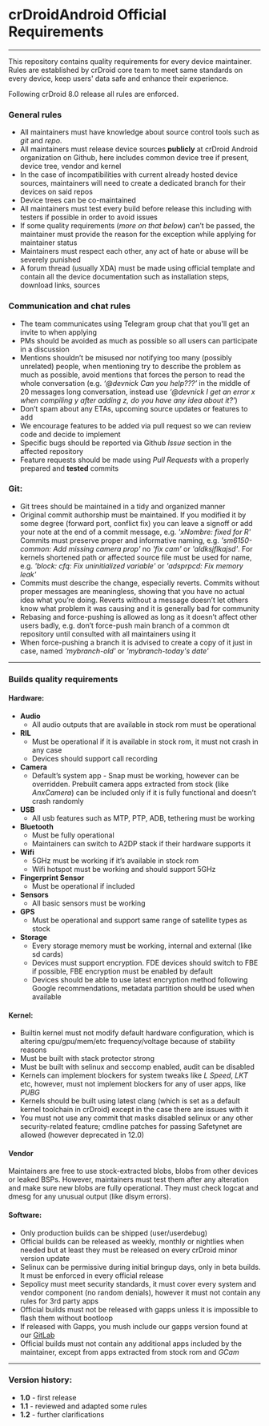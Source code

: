 
# crDroidAndroid Official Requirements
---
This repository contains quality requirements for every device maintainer.
Rules are established by crDroid core team to meet same standards on every
device, keep users' data safe and enhance their experience.

Following crDroid 8.0 release all rules are enforced.


### General rules
* All maintainers must have knowledge about source control tools such as *git* and *repo*.
* All maintainers must release device sources **publicly** at crDroid Android organization on Github, here includes common device tree if present, device tree, vendor and kernel
* In the case of incompatibilities with current already hosted device sources, maintainers will need to create a dedicated branch for their devices on said repos
* Device trees can be co-maintained
* All maintainers must test every build before release this including with testers if possible in order to avoid issues
* If some quality requirements (*more on that below*) can’t be passed, the maintainer must provide the reason for the exception while applying for maintainer status
* Maintainers must respect each other, any act of hate or abuse will be severely punished
* A forum thread (usually XDA) must be made using official template and contain all the device documentation such as installation steps, download links, sources

### Communication and chat rules
* The team communicates using Telegram group chat that you'll get an invite to when applying 
* PMs should be avoided as much as possible so all users can participate in a discussion
* Mentions shouldn’t be misused nor notifying too many (possibly unrelated) people, when mentioning try to describe the problem as much as possible, avoid mentions that forces the person to read the whole conversation (e.g. *‘@devnick Can you help???’* in the middle of 20 messages long conversation, instead use *‘@devnick I get an error x when compiling y after adding z, do you have any idea about it?’*) 
* Don’t spam about any ETAs, upcoming source updates or features to add
* We encourage features to be added via pull request so we can review code and decide to implement 
* Specific bugs should be reported via Github *Issue* section in the affected repository
* Feature requests should be made using *Pull Requests* with a properly prepared and **tested** commits

### Git:
* Git trees should be maintained in a tidy and organized manner
* Original commit authorship must be maintained. If you modified it by some degree (forward port, conflict fix) you can leave a signoff or add your note at the end of a commit message, e.g. *'xNombre: fixed for R'*
Commits must preserve proper and informative naming, e.g. *'sm6150-common: Add missing camera prop'* no *'fix cam'* or *'aldksjflkajsd'*. For kernels shortened path or affected source file must be used for name, e.g. *'block: cfq: Fix uninitialized variable'* or *'adsprpcd: Fix memory leak'*
* Commits must describe the change, especially reverts. Commits without proper messages are meaningless, showing that you have no actual idea what you’re doing. Reverts without a message doesn’t let others know what problem it was causing and it is generally bad for community
* Rebasing and force-pushing is allowed as long as it doesn’t affect other users badly, e.g. don’t force-push main branch of a common dt repository until consulted with all maintainers using it
* When force-pushing a branch it is advised to create a copy of it just in case, named *'mybranch-old'* or *'mybranch-today's date'*

---
### Builds quality requirements

#### Hardware:
* **Audio**
    * All audio outputs that are available in stock rom must be operational
* **RIL**
    * Must be operational if it is available in stock rom, it must not crash in any case
    * Devices should support call recording
* **Camera**
    * Default’s system app - Snap must be working, however can be overridden. Prebuilt camera apps extracted from stock (like *AnxCamera*) can be included only if it is fully functional and doesn’t crash randomly
* **USB**
     * All usb features such as MTP, PTP, ADB, tethering must be working
* **Bluetooth**
    * Must be fully operational
    * Maintainers can switch to A2DP stack if their hardware supports it
* **Wifi**
    *  5GHz must be working if it’s available in stock rom
    * Wifi hotspot must be working and should support 5GHz
* **Fingerprint Sensor**
    * Must be operational if included
* **Sensors**
    * All basic sensors must be working
* **GPS**
    * Must be operational and support same range of satellite types as stock
* **Storage**
    * Every storage memory must be working, internal and external (like sd cards)
    * Devices must support encryption. FDE devices should switch to FBE if possible, FBE encryption must be enabled by default
    * Devices should be able to use latest encryption method following Google recommendations, metadata partition should be used when available

#### Kernel:
* Builtin kernel must not modify default hardware configuration, which is altering cpu/gpu/mem/etc frequency/voltage because of stability reasons
* Must be built with stack protector strong
* Must be built with selinux and seccomp enabled, audit can be disabled
* Kernels can implement blockers for system tweaks like *L Speed*, *LKT* etc, however, must not implement blockers for any of user apps, like *PUBG*
* Kernels should be built using latest clang (which is set as a default kernel toolchain in crDroid) except in the case there are issues with it
* You must not use any commit that masks disabled selinux or any other security-related feature; cmdline patches for passing Safetynet are allowed (however deprecated in 12.0)

#### Vendor
Maintainers are free to use stock-extracted blobs, blobs from other devices or leaked BSPs. However, maintainers must test them after any alteration and make sure new blobs are fully operational. They must check logcat and dmesg for any unusual output (like dlsym errors).

#### Software:
* Only production builds can be shipped (user/userdebug)
* Official builds can be released as weekly, monthly or nightlies when needed but at least they must be released on every crDroid minor version update
* Selinux can be permissive during initial bringup days, only in beta builds. It must be enforced in every official release
* Sepolicy must meet security standards, it must cover every system and vendor component (no random denials), however it must not contain any rules for 3rd party apps
* Official builds must not be released with gapps unless it is impossible to flash them without bootloop
* If released with Gapps, you mush include our gapps version found at our [GitLab](https://gitlab.com/crdroidandroid/android_vendor_gapps)
* Official builds must not contain any additional apps included by the maintainer, except from apps extracted from stock rom and *GCam*

---
### Version history:
* **1.0** - first release
* **1.1** - reviewed and adapted some rules
* **1.2** - further clarifications

